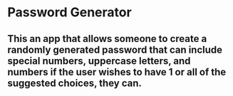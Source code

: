 # Password Generator 
## This an app that allows someone to create a randomly generated password that can include special numbers, uppercase letters, and numbers if the user wishes to have 1 or all of the suggested choices, they can.
